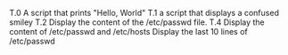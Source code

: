 T.0 A script that prints "Hello, World"
T.1 a script that displays a confused smiley
T.2 Display the content of the /etc/passwd file.
T.4 Display the content of /etc/passwd and /etc/hosts
Display the last 10 lines of /etc/passwd
